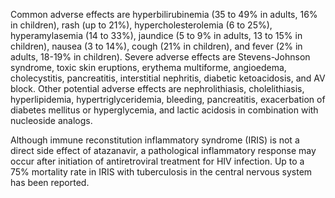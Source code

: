 Common adverse effects are hyperbilirubinemia (35 to 49% in adults, 16% in children), rash (up to 21%), hypercholesterolemia (6 to 25%), hyperamylasemia (14 to 33%), jaundice (5 to 9% in adults, 13 to 15% in children), nausea (3 to 14%), cough (21% in children), and fever (2% in adults, 18-19% in children). Severe adverse effects are Stevens-Johnson syndrome, toxic skin eruptions, erythema multiforme, angioedema, cholecystitis, pancreatitis, interstitial nephritis, diabetic ketoacidosis, and AV block. Other potential adverse effects are nephrolithiasis, cholelithiasis, hyperlipidemia, hypertriglyceridemia, bleeding, pancreatitis, exacerbation of diabetes mellitus or hyperglycemia, and lactic acidosis in combination with nucleoside analogs.

Although immune reconstitution inflammatory syndrome (IRIS) is not a direct side effect of atazanavir, a pathological inflammatory response may occur after initiation of antiretroviral treatment for HIV infection. Up to a 75% mortality rate in IRIS with tuberculosis in the central nervous system has been reported.